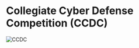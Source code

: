 # Collegiate Cyber Defense Competition (CCDC)

![CCDC](https://jacenrkohler.github.io/ccdc/CCDC_logo.png)

